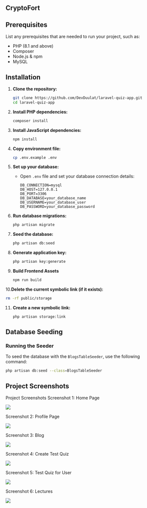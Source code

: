 

## CryptoFort

## Prerequisites

List any prerequisites that are needed to run your project, such as:
- PHP (8.1 and above)
- Composer
- Node.js & npm
- MySQL

## Installation

1. **Clone the repository:**

   ```bash
   git clone https://github.com/DevDuulat/laravel-quiz-app.git
   cd laravel-quiz-app
   ```

2. **Install PHP dependencies:**

   ```bash
   composer install
   ```

3. **Install JavaScript dependencies:**

   ```bash
   npm install
   ```

4. **Copy environment file:**

   ```bash
   cp .env.example .env
   ```

5. **Set up your database:**

    - Open `.env` file and set your database connection details:
      ```
      DB_CONNECTION=mysql
      DB_HOST=127.0.0.1
      DB_PORT=3306
      DB_DATABASE=your_database_name
      DB_USERNAME=your_database_user
      DB_PASSWORD=your_database_password
      ```

6. **Run database migrations:**

   ```bash
   php artisan migrate
   ```

7. **Seed the database:**

   ```bash
   php artisan db:seed
   ```

8. **Generate application key:**

   ```bash
   php artisan key:generate
   ``` 

9. **Build Frontend Assets**

    ```bash
   npm run build
   ```
10.**Delete the current symbolic link (if it exists):**

   ```bash
   rm -rf public/storage
   ```
11. **Create a new symbolic link:**

    ```bash
    php artisan storage:link
    ```
## Database Seeding

### Running the Seeder

To seed the database with the `BlogsTableSeeder`, use the following command:

```sh
php artisan db:seed --class=BlogsTableSeeder
```


## Project Screenshots

Project Screenshots
Screenshot 1: Home Page

<img src="https://github.com/DevDuulat/laravel-quiz-app/blob/main/screenshots/homepage.png"/>

Screenshot 2: Profile Page
 
<img src="https://github.com/DevDuulat/laravel-quiz-app/blob/main/screenshots/profile-page.png"/>
 
Screenshot 3: Blog

<img src="https://github.com/DevDuulat/laravel-quiz-app/blob/main/screenshots/blog.png"/>

Screenshot 4: Create Test Quiz

<img src="https://github.com/DevDuulat/laravel-quiz-app/blob/main/screenshots/tests.png"/>

Screenshot 5: Test Quiz for User

<img src="https://github.com/DevDuulat/laravel-quiz-app/blob/main/screenshots/test.png"/>

Screenshot 6: Lectures

<img src="https://github.com/DevDuulat/laravel-quiz-app/blob/main/screenshots/lectures.png"/>


